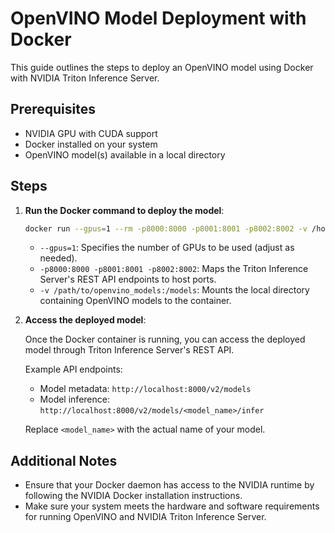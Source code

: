# OpenVINO Model Deployment with Docker

This guide outlines the steps to deploy an OpenVINO model using Docker with NVIDIA Triton Inference Server.

## Prerequisites

- NVIDIA GPU with CUDA support
- Docker installed on your system
- OpenVINO model(s) available in a local directory

## Steps

1. **Run the Docker command to deploy the model**:

    ```bash
    docker run --gpus=1 --rm -p8000:8000 -p8001:8001 -p8002:8002 -v /home/kumar/openvino_models:/models nvcr.io/nvidia/tritonserver:24.03-py3 tritonserver --model-repository=/models
    ```

    - `--gpus=1`: Specifies the number of GPUs to be used (adjust as needed).
    - `-p8000:8000 -p8001:8001 -p8002:8002`: Maps the Triton Inference Server's REST API endpoints to host ports.
    - `-v /path/to/openvino_models:/models`: Mounts the local directory containing OpenVINO models to the container.

2. **Access the deployed model**:

    Once the Docker container is running, you can access the deployed model through Triton Inference Server's REST API. 

    Example API endpoints:
    - Model metadata: `http://localhost:8000/v2/models`
    - Model inference: `http://localhost:8000/v2/models/<model_name>/infer`

    Replace `<model_name>` with the actual name of your model.

## Additional Notes

- Ensure that your Docker daemon has access to the NVIDIA runtime by following the NVIDIA Docker installation instructions.
- Make sure your system meets the hardware and software requirements for running OpenVINO and NVIDIA Triton Inference Server.
